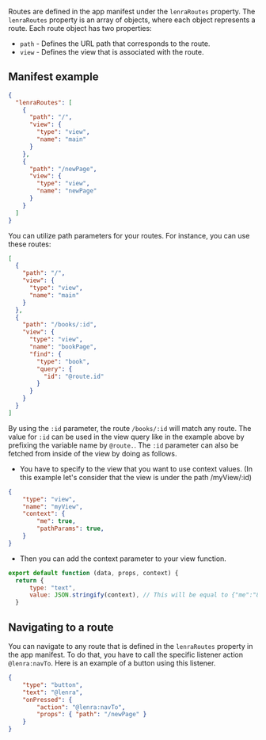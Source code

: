 Routes are defined in the app manifest under the `lenraRoutes` property. The `lenraRoutes` property is an array of objects, where each object represents a route. Each route object has two properties:

- `path` - Defines the URL path that corresponds to the route.
- `view` - Defines the view that is associated with the route.

## Manifest example

```json
{
  "lenraRoutes": [
    {
      "path": "/",
      "view": {
        "type": "view",
        "name": "main"
      }
    },
    {
      "path": "/newPage",
      "view": {
        "type": "view",
        "name": "newPage"
      }
    }
  ]
}
```

You can utilize path parameters for your routes. For instance, you can use these routes:

```json
[
  {
    "path": "/",
    "view": {
      "type": "view",
      "name": "main"
    }
  },
  {
    "path": "/books/:id",
    "view": {
      "type": "view",
      "name": "bookPage",
      "find": {
        "type": "book",
        "query": {
          "id": "@route.id"
        }
      }
    }
  }
]
```

By using the `:id` parameter, the route `/books/:id` will match any route.
The value for `:id` can be used in the view query like in the example above by prefixing the variable name by `@route.`.
The `:id` parameter can also be fetched from inside of the view by doing as follows.

- You have to specify to the view that you want to use context values. (In this example let's consider that the view is under the path /myView/:id)

```json
{
    "type": "view",
    "name": "myView",
    "context": {
        "me": true,
        "pathParams": true,
    }
}
```

- Then you can add the context parameter to your view function.

```javascript
export default function (data, props, context) {
  return {
      type: "text",
      value: JSON.stringify(context), // This will be equal to {"me":"8bf756dd-0028-4bbd-b439-083add59ba54","pathParams":{"id":1}}
  }
```

## Navigating to a route

You can navigate to any route that is defined in the `lenraRoutes` property in the app manifest. To do that, you have to call the specific listener action `@lenra:navTo`. Here is an example of a button using this listener.

```json
{
    "type": "button",
    "text": "@lenra",
    "onPressed": {
        "action": "@lenra:navTo",
        "props": { "path": "/newPage" }
    }
}
```
